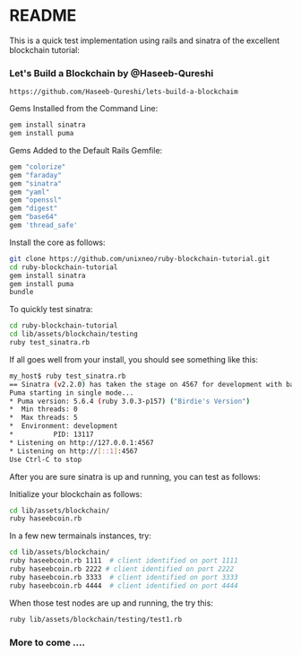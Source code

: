 # README

This is a quick test implementation using rails and sinatra of the excellent blockchain tutorial:

### Let's Build a Blockchain by @Haseeb-Qureshi

```
https://github.com/Haseeb-Qureshi/lets-build-a-blockchaim
```


Gems Installed from the Command Line:

```bash
gem install sinatra
gem install puma
```

Gems Added to the Default Rails Gemfile:

```ruby
gem "colorize"
gem "faraday"
gem "sinatra"
gem "yaml"
gem "openssl"
gem "digest"
gem "base64"
gem 'thread_safe'
```

Install the core as follows:

```bash
git clone https://github.com/unixneo/ruby-blockchain-tutorial.git
cd ruby-blockchain-tutorial
gem install sinatra
gem install puma
bundle
```

To quickly test sinatra:

```bash
cd ruby-blockchain-tutorial
cd lib/assets/blockchain/testing
ruby test_sinatra.rb
```

If all goes well from your  install, you should see something like this:

```bash
my_host$ ruby test_sinatra.rb
== Sinatra (v2.2.0) has taken the stage on 4567 for development with backup from Puma
Puma starting in single mode...
* Puma version: 5.6.4 (ruby 3.0.3-p157) ("Birdie's Version")
*  Min threads: 0
*  Max threads: 5
*  Environment: development
*          PID: 13117
* Listening on http://127.0.0.1:4567
* Listening on http://[::1]:4567
Use Ctrl-C to stop
```

After you are sure sinatra is up and running, you can test as follows:

Initialize your blockchain as follows:

```bash
cd lib/assets/blockchain/
ruby haseebcoin.rb
```

In a few new termainals instances, try:

```bash
cd lib/assets/blockchain/
ruby haseebcoin.rb 1111  # client identified on port 1111
ruby haseebcoin.rb 2222 # client identified on port 2222
ruby haseebcoin.rb 3333  # client identified on port 3333
ruby haseebcoin.rb 4444  # client identified on port 4444
```

When those test nodes are up and running, the try this:

```bash
ruby lib/assets/blockchain/testing/test1.rb
```

### More to come .... 